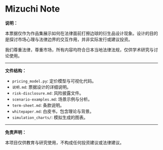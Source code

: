 # Mizuchi Note

**说明：**

本票据仅作为作品集展示如何在法律面前打擦边球的衍生品设计现象。设计的目的是探讨市场心理与法律边界的交互作用，并非实际发行或建议投资。

我们尊重法律，尊重市场，所有内容均符合日本当地法律法规，仅供学术研究与讨论使用。

---

**文件结构：**

- `pricing_model.py`: 定价模型与可视化代码。
- `说明.md`: 票据设计的详细说明。
- `risk-disclosure.md`: 风险披露文件。
- `scenario-examples.md`: 场景示例与分析。
- `term-sheet.md`: 条款说明。
- `whitepaper.md`: 白皮书，包含理论与背景。
- `simulation_charts/`: 模拟生成的图表。

---

**免责声明：**

本项目仅供教育与研究使用，不构成任何投资建议或法律建议。